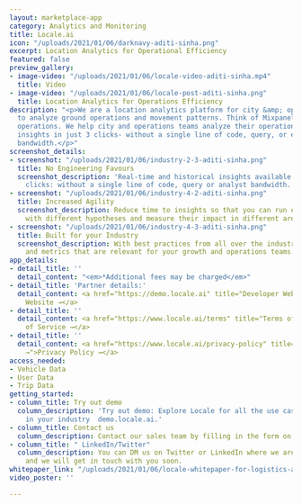 ```yaml
---
layout: marketplace-app
category: Analytics and Monitoring
title: Locale.ai
icon: "/uploads/2021/01/06/darknavy-aditi-sinha.png"
excerpt: Location Analytics for Operational Efficiency
featured: false
preview_gallery:
- image-video: "/uploads/2021/01/06/locale-video-aditi-sinha.mp4"
  title: Video
- image-video: "/uploads/2021/01/06/locale-post-aditi-sinha.png"
  title: Location Analytics for Operations Efficiency
description: "<p>We are a location analytics platform for city &amp; operations teams
  to analyze ground operations and movement patterns. Think of Mixpanel for real-world
  operations. We help city and operations teams analyze their operations and get hyperlocal
  insights in just 3 clicks- without a single line of code, query, or engineering
  bandwidth.</p>"
screenshot_details:
- screenshot: "/uploads/2021/01/06/industry-2-3-aditi-sinha.png"
  title: No Engineering Favours
  screenshot_description: 'Real-time and historical insights available in just three
    clicks: without a single line of code, query or analyst bandwidth.'
- screenshot: "/uploads/2021/01/06/industry-4-2-aditi-sinha.png"
  title: Increased Agility
  screenshot_description: Reduce time to insights so that you can run experiments
    with different hypotheses and measure their impact in different areas.
- screenshot: "/uploads/2021/01/06/industry-4-3-aditi-sinha.png"
  title: Built for your Industry
  screenshot_description: With best practices from all over the industry and visualizations
    and metrics that are relevant for your growth and operations teams.
app_details:
- detail_title: ''
  detail_content: "<em>*Additional fees may be charged</em>"
- detail_title: 'Partner details:'
  detail_content: <a href="https://demo.locale.ai" title="Developer Website →">Developer
    Website →</a>
- detail_title: ''
  detail_content: <a href="https://www.locale.ai/terms" title="Terms of Service →">Terms
    of Service →</a>
- detail_title: ''
  detail_content: <a href="https://www.locale.ai/privacy-policy" title="Privacy Policy
    →">Privacy Policy →</a>
access_needed:
- Vehicle Data
- User Data
- Trip Data
getting_started:
- column_title: Try out demo
  column_description: 'Try out demo: Explore Locale for all the use cases it offers
    in your industry  demo.locale.ai.'
- column_title: Contact us
  column_description: Contact our sales team by filling in the form on this page.
- column_title: " LinkedIn/Twitter"
  column_description: You can DM us on Twitter or LinkedIn where we are very active
    and we will get in touch with you soon.
whitepaper_link: "/uploads/2021/01/06/locale-whitepaper-for-logistics-aditi-sinha.pdf"
video_poster: ''

---
```

